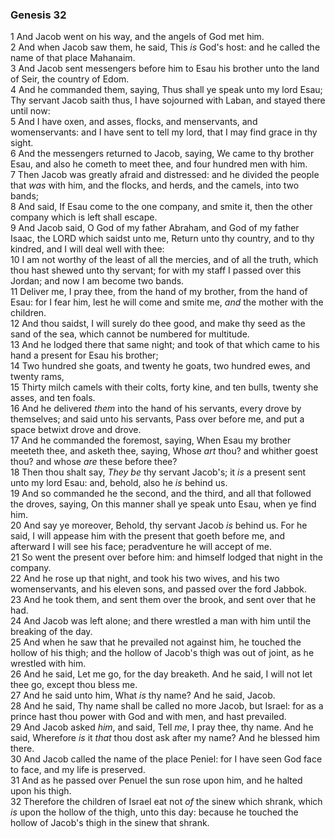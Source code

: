 ### Genesis 32

1 And Jacob went on his way, and the angels of God met him.  
2 And when Jacob saw them, he said, This *is* God's host: and he called the name of that place Mahanaim.  
3 And Jacob sent messengers before him to Esau his brother unto the land of Seir, the country of Edom.  
4 And he commanded them, saying, Thus shall ye speak unto my lord Esau; Thy servant Jacob saith thus, I have sojourned with Laban, and stayed there until now:  
5 And I have oxen, and asses, flocks, and menservants, and womenservants: and I have sent to tell my lord, that I may find grace in thy sight.  
6 And the messengers returned to Jacob, saying, We came to thy brother Esau, and also he cometh to meet thee, and four hundred men with him.  
7 Then Jacob was greatly afraid and distressed: and he divided the people that *was* with him, and the flocks, and herds, and the camels, into two bands;  
8 And said, If Esau come to the one company, and smite it, then the other company which is left shall escape.  
9 And Jacob said, O God of my father Abraham, and God of my father Isaac, the LORD which saidst unto me, Return unto thy country, and to thy kindred, and I will deal well with thee:  
10 I am not worthy of the least of all the mercies, and of all the truth, which thou hast shewed unto thy servant; for with my staff I passed over this Jordan; and now I am become two bands.  
11 Deliver me, I pray thee, from the hand of my brother, from the hand of Esau: for I fear him, lest he will come and smite me, *and* the mother with the children.  
12 And thou saidst, I will surely do thee good, and make thy seed as the sand of the sea, which cannot be numbered for multitude.  
13 And he lodged there that same night; and took of that which came to his hand a present for Esau his brother;  
14 Two hundred she goats, and twenty he goats, two hundred ewes, and twenty rams,  
15 Thirty milch camels with their colts, forty kine, and ten bulls, twenty she asses, and ten foals.  
16 And he delivered *them* into the hand of his servants, every drove by themselves; and said unto his servants, Pass over before me, and put a space betwixt drove and drove.  
17 And he commanded the foremost, saying, When Esau my brother meeteth thee, and asketh thee, saying, Whose *art* thou? and whither goest thou? and whose *are* these before thee?  
18 Then thou shalt say, *They be* thy servant Jacob's; it *is* a present sent unto my lord Esau: and, behold, also he *is* behind us.  
19 And so commanded he the second, and the third, and all that followed the droves, saying, On this manner shall ye speak unto Esau, when ye find him.  
20 And say ye moreover, Behold, thy servant Jacob *is* behind us. For he said, I will appease him with the present that goeth before me, and afterward I will see his face; peradventure he will accept of me.  
21 So went the present over before him: and himself lodged that night in the company.  
22 And he rose up that night, and took his two wives, and his two womenservants, and his eleven sons, and passed over the ford Jabbok.  
23 And he took them, and sent them over the brook, and sent over that he had.  
24 And Jacob was left alone; and there wrestled a man with him until the breaking of the day.  
25 And when he saw that he prevailed not against him, he touched the hollow of his thigh; and the hollow of Jacob's thigh was out of joint, as he wrestled with him.  
26 And he said, Let me go, for the day breaketh. And he said, I will not let thee go, except thou bless me.  
27 And he said unto him, What *is* thy name? And he said, Jacob.  
28 And he said, Thy name shall be called no more Jacob, but Israel: for as a prince hast thou power with God and with men, and hast prevailed.  
29 And Jacob asked *him*, and said, Tell *me*, I pray thee, thy name. And he said, Wherefore *is* it *that* thou dost ask after my name? And he blessed him there.  
30 And Jacob called the name of the place Peniel: for I have seen God face to face, and my life is preserved.  
31 And as he passed over Penuel the sun rose upon him, and he halted upon his thigh.  
32 Therefore the children of Israel eat not *of* the sinew which shrank, which *is* upon the hollow of the thigh, unto this day: because he touched the hollow of Jacob's thigh in the sinew that shrank.  

